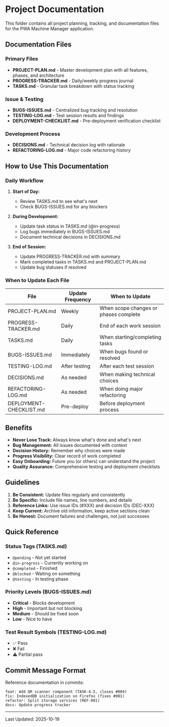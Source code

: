 # Project Documentation

This folder contains all project planning, tracking, and documentation files for the PWA Machine Manager application.

## Documentation Files

### Primary Files
- **PROJECT-PLAN.md** - Master development plan with all features, phases, and architecture
- **PROGRESS-TRACKER.md** - Daily/weekly progress journal
- **TASKS.md** - Granular task breakdown with status tracking

### Issue & Testing
- **BUGS-ISSUES.md** - Centralized bug tracking and resolution
- **TESTING-LOG.md** - Test session results and findings
- **DEPLOYMENT-CHECKLIST.md** - Pre-deployment verification checklist

### Development Process
- **DECISIONS.md** - Technical decision log with rationale
- **REFACTORING-LOG.md** - Major code refactoring history

## How to Use This Documentation

### Daily Workflow
1. **Start of Day:** 
   - Review TASKS.md to see what's next
   - Check BUGS-ISSUES.md for any blockers
   
2. **During Development:**
   - Update task status in TASKS.md (@in-progress)
   - Log bugs immediately in BUGS-ISSUES.md
   - Document technical decisions in DECISIONS.md
   
3. **End of Session:**
   - Update PROGRESS-TRACKER.md with summary
   - Mark completed tasks in TASKS.md and PROJECT-PLAN.md
   - Update bug statuses if resolved

### When to Update Each File

| File | Update Frequency | When to Update |
|------|------------------|----------------|
| PROJECT-PLAN.md | Weekly | When scope changes or phases complete |
| PROGRESS-TRACKER.md | Daily | End of each work session |
| TASKS.md | Daily | When starting/completing tasks |
| BUGS-ISSUES.md | Immediately | When bugs found or resolved |
| TESTING-LOG.md | After testing | After each test session |
| DECISIONS.md | As needed | When making technical choices |
| REFACTORING-LOG.md | As needed | When doing major refactoring |
| DEPLOYMENT-CHECKLIST.md | Pre-deploy | Before deployment process |

## Benefits

- **Never Lose Track:** Always know what's done and what's next
- **Bug Management:** All issues documented with context
- **Decision History:** Remember why choices were made
- **Progress Visibility:** Clear record of work completed
- **Easy Onboarding:** Future you (or others) can understand the project
- **Quality Assurance:** Comprehensive testing and deployment checklists

## Guidelines

1. **Be Consistent:** Update files regularly and consistently
2. **Be Specific:** Include file names, line numbers, and details
3. **Reference Links:** Use issue IDs (#XXX) and decision IDs (DEC-XXX)
4. **Keep Current:** Archive old information, keep active sections clean
5. **Be Honest:** Document failures and challenges, not just successes

## Quick Reference

### Status Tags (TASKS.md)
- `@pending` - Not yet started
- `@in-progress` - Currently working on
- `@completed` - Finished
- `@blocked` - Waiting on something
- `@testing` - In testing phase

### Priority Levels (BUGS-ISSUES.md)
- **Critical** - Blocks development
- **High** - Important but not blocking
- **Medium** - Should be fixed soon
- **Low** - Nice to have

### Test Result Symbols (TESTING-LOG.md)
- ✅ Pass
- ❌ Fail
- ⚠️ Partial pass

## Commit Message Format

Reference documentation in commits:
```
feat: Add QR scanner component (TASK-4.5, closes #004)
fix: IndexedDB initialization on Firefox (fixes #001)
refactor: Split storage services (REF-001)
docs: Update progress tracker
```

---

Last Updated: 2025-10-19

